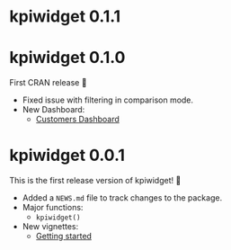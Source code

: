 # kpiwidget 0.1.1

# kpiwidget 0.1.0

First CRAN release 🎉

- Fixed issue with filtering in comparison mode.
- New Dashboard:
  - [Customers Dashboard](https://arnold-kakas.github.io/Quarto-Customers-Dashboard/)

# kpiwidget 0.0.1

This is the first release version of kpiwidget! 🎉

- Added a `NEWS.md` file to track changes to the package.
- Major functions:
    - `kpiwidget()`
- New vignettes:
    - [Getting started](https://arnold-kakas.github.io/kpiwidget/articles/getting_started.html)
